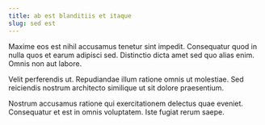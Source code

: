 ```yaml
---
title: ab est blanditiis et itaque
slug: sed est
---
```


Maxime eos est nihil accusamus tenetur sint impedit. Consequatur quod in nulla quos et earum adipisci sed. Distinctio dicta amet sed quo alias enim. Omnis non aut labore.

Velit perferendis ut. Repudiandae illum ratione omnis ut molestiae. Sed reiciendis nostrum architecto similique ut sit dolore praesentium.

Nostrum accusamus ratione qui exercitationem delectus quae eveniet. Consequatur et est in omnis voluptatem. Iste fugiat rerum saepe.
